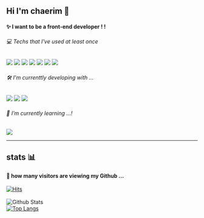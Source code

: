 ## Hi I'm chaerim 👐

#### ✨ I want to be a front-end developer ! !

###### 💻 Techs that I've used at least once
<a href="https://www.javascript.com/" target="_blank"><img src="https://img.shields.io/badge/JavaScript-F7DF1E?style=flat-square&logo=JavaScript&logoColor=white"/></a> <a target="_blank"><img src="https://img.shields.io/badge/HTML5-E34F26?style=flat-square&logo=HTML5&logoColor=white"/></a> <a target="_blank"><img src="https://img.shields.io/badge/CSS3-1572B6?style=flat-square&logo=CSS3&logoColor=white"/></a> <a target="_blank"><img src="https://img.shields.io/badge/Java-007396?style=flat-square&logo=Java&logoColor=white"/></a> <a target="_blank"><img src="https://img.shields.io/badge/Python-3776AB?style=flat-square&logo=Python&logoColor=white"/></a> <a target="_blank"><img src="https://img.shields.io/badge/C-A8B9CC?style=flat-square&logo=C&logoColor=white"/></a> <a target="_blank"><img src="https://img.shields.io/badge/MySQL-4479A1?style=flat-square&logo=MySQL&logoColor=white"/></a>

###### 🛠️ I'm currenttly developing with ...
<a href="https://www.javascript.com/" target="_blank"><img src="https://img.shields.io/badge/JavaScript-F7DF1E?style=flat-square&logo=JavaScript&logoColor=white"/></a> <a target="_blank"><img src="https://img.shields.io/badge/HTML5-E34F26?style=flat-square&logo=HTML5&logoColor=white"/></a> <a target="_blank"><img src="https://img.shields.io/badge/CSS3-1572B6?style=flat-square&logo=CSS3&logoColor=white"/></a>

###### 🌱 I’m currently learning ...! 
<a href="https://reactjs.org/" target="_blank"><img src="https://img.shields.io/badge/ React-61DAFB?style=flat-square&logo=React&logoColor=white"/></a>
                

---
## stats 📊

#### 👀 how many visitors are viewing my Github ...
[![Hits](https://hits.seeyoufarm.com/api/count/incr/badge.svg?url=https%3A%2F%2Fgithub.com%2Fchaaerim&count_bg=%2393D4D5&title_bg=%23555555&icon=&icon_color=%23E7E7E7&title=hits&edge_flat=false)](https://hits.seeyoufarm.com)
<br><br>
![Github Stats](https://github-readme-stats.vercel.app/api?username=chaaerim&show_icons=true)
<br>
[![Top Langs](https://github-readme-stats.vercel.app/api/top-langs/?username=chaaerim&layout=compact)](https://github.com/chaaerim/github-readme-stats)


